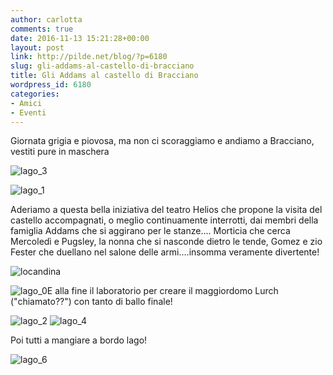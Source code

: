 ```yaml
---
author: carlotta
comments: true
date: 2016-11-13 15:21:28+00:00
layout: post
link: http://pilde.net/blog/?p=6180
slug: gli-addams-al-castello-di-bracciano
title: Gli Addams al castello di Bracciano
wordpress_id: 6180
categories:
- Amici
- Eventi
---
```


Giornata grigia e piovosa, ma non ci scoraggiamo e andiamo a Bracciano, vestiti pure in maschera

![lago_3](http://pilde.net/blog/wp-content/uploads/2017/01/lago_3.jpg)

![lago_1](http://pilde.net/blog/wp-content/uploads/2017/01/lago_1.jpg)

Aderiamo a questa bella iniziativa del teatro Helios che propone la visita del castello accompagnati, o meglio continuamente interrotti, dai membri della famiglia Addams che si aggirano per le stanze.... Morticia che cerca Mercoledì e Pugsley, la nonna che si nasconde dietro le tende, Gomez e zio Fester che duellano nel salone delle armi....insomma veramente divertente!

![locandina](http://pilde.net/blog/wp-content/uploads/2016/11/locandina.png)

![lago_0](http://pilde.net/blog/wp-content/uploads/2017/01/lago_0.jpg)E alla fine il laboratorio per creare il maggiordomo Lurch ("chiamato??") con tanto di ballo finale!

![lago_2](http://pilde.net/blog/wp-content/uploads/2017/01/lago_2.jpg) ![lago_4](http://pilde.net/blog/wp-content/uploads/2017/01/lago_4.jpg)

Poi tutti a mangiare a bordo lago!

![lago_6](http://pilde.net/blog/wp-content/uploads/2017/01/lago_6.jpg)

